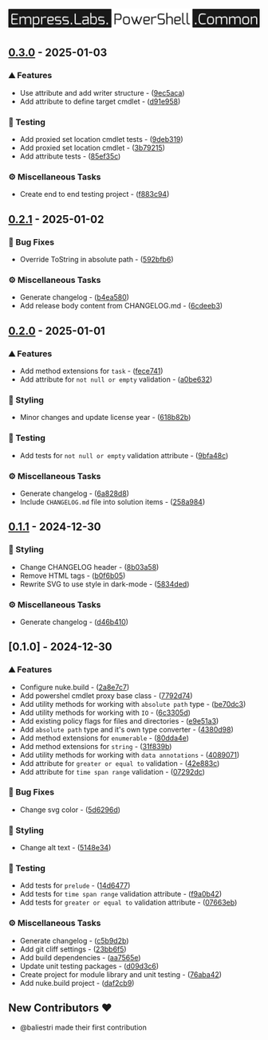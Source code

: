# ![logo](https://raw.githubusercontent.com/empresslabs/powershell.common/refs/heads/main/.github/assets/logo.svg)

## [0.3.0](https://github.com/empresslabs/powershell.common/compare/v0.2.1..v0.3.0) - 2025-01-03

### ⛰️  Features

- Use attribute and add writer structure - ([9ec5aca](https://github.com/empresslabs/powershell.common/commit/9ec5aca925ac7ec25ef6ae44456cf65eb687c8f2))
- Add attribute to define target cmdlet - ([d91e958](https://github.com/empresslabs/powershell.common/commit/d91e95835b4d164c33297eb38d94129d8f221293))

### 🧪 Testing

- Add proxied set location cmdlet tests - ([9deb319](https://github.com/empresslabs/powershell.common/commit/9deb31999f02d26e40f91ead4c1fe83c6682baec))
- Add proxied set location cmdlet - ([3b79215](https://github.com/empresslabs/powershell.common/commit/3b7921561af7a9ac4a0b06482dc1e21912e4f7af))
- Add attribute tests - ([85ef35c](https://github.com/empresslabs/powershell.common/commit/85ef35c3ed7c0cbc2788538e4a0408f754be9929))

### ⚙️ Miscellaneous Tasks

- Create end to end testing project - ([f883c94](https://github.com/empresslabs/powershell.common/commit/f883c9476295de3947b5f58c295ce450285dbf1b))


## [0.2.1](https://github.com/empresslabs/powershell.common/compare/v0.2.0..v0.2.1) - 2025-01-02

### 🐛 Bug Fixes

- Override ToString in absolute path - ([592bfb6](https://github.com/empresslabs/powershell.common/commit/592bfb65e821869148c815df70ec0ca57e75c968))

### ⚙️ Miscellaneous Tasks

- Generate changelog - ([b4ea580](https://github.com/empresslabs/powershell.common/commit/b4ea5808c7cdd063e8ee0eee27ce48b9fd79a16a))
- Add release body content from CHANGELOG.md - ([6cdeeb3](https://github.com/empresslabs/powershell.common/commit/6cdeeb3690acd23b8ff7fb3ea2f911fa6bd88232))


## [0.2.0](https://github.com/empresslabs/powershell.common/compare/v0.1.1..v0.2.0) - 2025-01-01

### ⛰️  Features

- Add method extensions for `task` - ([fece741](https://github.com/empresslabs/powershell.common/commit/fece7414f6eb21f8e715491ca66191b4db39156a))
- Add attribute for `not null or empty` validation - ([a0be632](https://github.com/empresslabs/powershell.common/commit/a0be632d7a4decb4aadd507c5b9ead53a65fbaa0))

### 🎨 Styling

- Minor changes and update license year - ([618b82b](https://github.com/empresslabs/powershell.common/commit/618b82b8ab725f81c1d66108bc3c7fece0bb9083))

### 🧪 Testing

- Add tests for `not null or empty` validation attribute - ([9bfa48c](https://github.com/empresslabs/powershell.common/commit/9bfa48ce9559f3d3db042ed514f2ef3b8885f0b8))

### ⚙️ Miscellaneous Tasks

- Generate changelog - ([6a828d8](https://github.com/empresslabs/powershell.common/commit/6a828d8452a00aef31222e4f125e8ca8774bb11c))
- Include `CHANGELOG.md` file into solution items - ([258a984](https://github.com/empresslabs/powershell.common/commit/258a9843a94aa954ceed27cdd1e0c79f706398eb))


## [0.1.1](https://github.com/empresslabs/powershell.common/compare/v0.1.0..v0.1.1) - 2024-12-30

### 🎨 Styling

- Change CHANGELOG header - ([8b03a58](https://github.com/empresslabs/powershell.common/commit/8b03a5815c137e0123bc7a1207871cf3cb1a7661))
- Remove HTML tags - ([b0f6b05](https://github.com/empresslabs/powershell.common/commit/b0f6b05ebd32fa7bb23f3667b2f76c9d6eb55388))
- Rewrite SVG to use style in dark-mode - ([5834ded](https://github.com/empresslabs/powershell.common/commit/5834ded75403041e642a5fea6d80bf826edb7d48))

### ⚙️ Miscellaneous Tasks

- Generate changelog - ([d46b410](https://github.com/empresslabs/powershell.common/commit/d46b410cab4112d77fc23096dff937aeeefc58f6))


## [0.1.0] - 2024-12-30

### ⛰️  Features

- Configure nuke.build - ([2a8e7c7](https://github.com/empresslabs/powershell.common/commit/2a8e7c74f56a9828cc3762742d9a587a03ba1e28))
- Add powershel cmdlet proxy base class - ([7792d74](https://github.com/empresslabs/powershell.common/commit/7792d7467b14141dffb54f4459a656a8119a29d2))
- Add utility methods for working with `absolute path` type - ([be70dc3](https://github.com/empresslabs/powershell.common/commit/be70dc3d50fcaccf072ae9d2a486a57da8295267))
- Add utility methods for working with `IO` - ([6c3305d](https://github.com/empresslabs/powershell.common/commit/6c3305da386e1d7ed404ec20e03e4e749aa5db31))
- Add existing policy flags for files and directories - ([e9e51a3](https://github.com/empresslabs/powershell.common/commit/e9e51a3bff05a8b5a5a4f1db43cd2cd1e205d186))
- Add `absolute path` type and it's own type converter - ([4380d98](https://github.com/empresslabs/powershell.common/commit/4380d98890c13a4d887c1fc35f0a8fc8f6e2bab9))
- Add method extensions for `enumerable` - ([80dda4e](https://github.com/empresslabs/powershell.common/commit/80dda4e88e56f13a048e51deb3d84aa8b3659927))
- Add method extensions for `string` - ([31f839b](https://github.com/empresslabs/powershell.common/commit/31f839b2358cdbadf07fab211ca60c1e90f4a9db))
- Add utility methods for working with `data annotations` - ([4089071](https://github.com/empresslabs/powershell.common/commit/4089071d2224dcf8af7b5df8ea102cb722517513))
- Add attribute for `greater or equal to` validation - ([42e883c](https://github.com/empresslabs/powershell.common/commit/42e883c70c6d902f413d0661ea97914ccc779f7c))
- Add attribute for `time span range` validation - ([07292dc](https://github.com/empresslabs/powershell.common/commit/07292dcfd31627bbe77cf4f9f8c485148ccd53b7))

### 🐛 Bug Fixes

- Change svg color - ([5d6296d](https://github.com/empresslabs/powershell.common/commit/5d6296d403e85bc1899dc65f272abceaeb82df3f))

### 🎨 Styling

- Change alt text - ([5148e34](https://github.com/empresslabs/powershell.common/commit/5148e34d126ca2bc9993519da47f3bf621efc285))

### 🧪 Testing

- Add tests for `prelude` - ([14d6477](https://github.com/empresslabs/powershell.common/commit/14d64775424000062354305544d968cf6c611ba3))
- Add tests for `time span range` validation attribute - ([f9a0b42](https://github.com/empresslabs/powershell.common/commit/f9a0b42095bde66c400329d48a0c3ef4f8a27489))
- Add tests for `greater or equal to` validation attribute - ([07663eb](https://github.com/empresslabs/powershell.common/commit/07663eb768468b62a6d8b394dafed80e28365e75))

### ⚙️ Miscellaneous Tasks

- Generate changelog - ([c5b9d2b](https://github.com/empresslabs/powershell.common/commit/c5b9d2b1fd9b8a7185c704d92da7410df7e01379))
- Add git cliff settings - ([23bb6f5](https://github.com/empresslabs/powershell.common/commit/23bb6f562caef0d5e98b0f4efe98c3e1bd28ba5f))
- Add build dependencies - ([aa7565e](https://github.com/empresslabs/powershell.common/commit/aa7565e883fd0d566cfd787f8b66026218b6c6ce))
- Update unit testing packages - ([d09d3c6](https://github.com/empresslabs/powershell.common/commit/d09d3c6922d48da3d430f0f65159603d36235c6e))
- Create project for module library and unit testing - ([76aba42](https://github.com/empresslabs/powershell.common/commit/76aba422a0c65d632c98392abaf2eee33c97d72a))
- Add nuke.build project - ([daf2cb9](https://github.com/empresslabs/powershell.common/commit/daf2cb90ca5d27902113f6996c9b8ff635175643))

## New Contributors ❤️

* @baliestri made their first contribution


